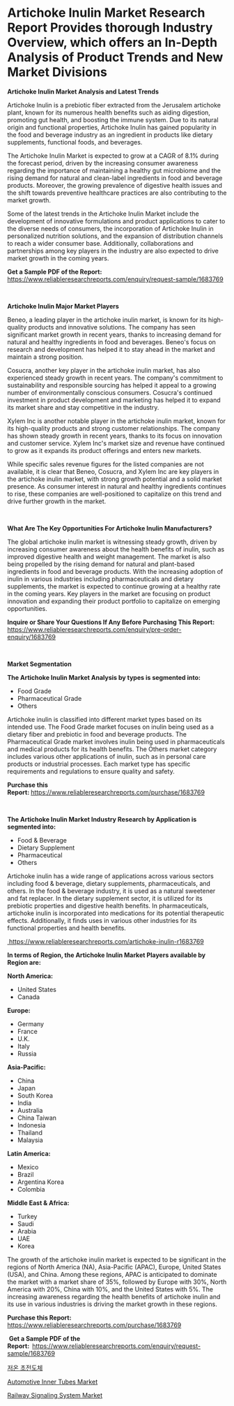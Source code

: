 <p><h1>Artichoke Inulin Market Research Report Provides thorough Industry Overview, which offers an In-Depth Analysis of Product Trends and New Market Divisions</h1></p><p><strong>Artichoke Inulin Market Analysis and Latest Trends</strong></p>
<p><p>Artichoke Inulin is a prebiotic fiber extracted from the Jerusalem artichoke plant, known for its numerous health benefits such as aiding digestion, promoting gut health, and boosting the immune system. Due to its natural origin and functional properties, Artichoke Inulin has gained popularity in the food and beverage industry as an ingredient in products like dietary supplements, functional foods, and beverages.</p><p>The Artichoke Inulin Market is expected to grow at a CAGR of 8.1% during the forecast period, driven by the increasing consumer awareness regarding the importance of maintaining a healthy gut microbiome and the rising demand for natural and clean-label ingredients in food and beverage products. Moreover, the growing prevalence of digestive health issues and the shift towards preventive healthcare practices are also contributing to the market growth.</p><p>Some of the latest trends in the Artichoke Inulin Market include the development of innovative formulations and product applications to cater to the diverse needs of consumers, the incorporation of Artichoke Inulin in personalized nutrition solutions, and the expansion of distribution channels to reach a wider consumer base. Additionally, collaborations and partnerships among key players in the industry are also expected to drive market growth in the coming years.</p></p>
<p><strong>Get a Sample PDF of the Report:&nbsp;</strong> <a href="https://www.reliableresearchreports.com/enquiry/request-sample/1683769">https://www.reliableresearchreports.com/enquiry/request-sample/1683769</a></p>
<p>&nbsp;</p>
<p><strong>Artichoke Inulin Major Market Players</strong></p>
<p><p>Beneo, a leading player in the artichoke inulin market, is known for its high-quality products and innovative solutions. The company has seen significant market growth in recent years, thanks to increasing demand for natural and healthy ingredients in food and beverages. Beneo's focus on research and development has helped it to stay ahead in the market and maintain a strong position.</p><p>Cosucra, another key player in the artichoke inulin market, has also experienced steady growth in recent years. The company's commitment to sustainability and responsible sourcing has helped it appeal to a growing number of environmentally conscious consumers. Cosucra's continued investment in product development and marketing has helped it to expand its market share and stay competitive in the industry.</p><p>Xylem Inc is another notable player in the artichoke inulin market, known for its high-quality products and strong customer relationships. The company has shown steady growth in recent years, thanks to its focus on innovation and customer service. Xylem Inc's market size and revenue have continued to grow as it expands its product offerings and enters new markets.</p><p>While specific sales revenue figures for the listed companies are not available, it is clear that Beneo, Cosucra, and Xylem Inc are key players in the artichoke inulin market, with strong growth potential and a solid market presence. As consumer interest in natural and healthy ingredients continues to rise, these companies are well-positioned to capitalize on this trend and drive further growth in the market.</p></p>
<p>&nbsp;</p>
<p><strong>What Are The Key Opportunities For Artichoke Inulin Manufacturers?</strong></p>
<p><p>The global artichoke inulin market is witnessing steady growth, driven by increasing consumer awareness about the health benefits of inulin, such as improved digestive health and weight management. The market is also being propelled by the rising demand for natural and plant-based ingredients in food and beverage products. With the increasing adoption of inulin in various industries including pharmaceuticals and dietary supplements, the market is expected to continue growing at a healthy rate in the coming years. Key players in the market are focusing on product innovation and expanding their product portfolio to capitalize on emerging opportunities.</p></p>
<p><strong>Inquire or Share Your Questions If Any Before Purchasing This Report:</strong> <a href="https://www.reliableresearchreports.com/enquiry/pre-order-enquiry/1683769">https://www.reliableresearchreports.com/enquiry/pre-order-enquiry/1683769</a></p>
<p>&nbsp;</p>
<p><strong>Market Segmentation</strong></p>
<p><strong>The Artichoke Inulin Market Analysis by types is segmented into:</strong></p>
<p><ul><li>Food Grade</li><li>Pharmaceutical Grade</li><li>Others</li></ul></p>
<p><p>Artichoke inulin is classified into different market types based on its intended use. The Food Grade market focuses on inulin being used as a dietary fiber and prebiotic in food and beverage products. The Pharmaceutical Grade market involves inulin being used in pharmaceuticals and medical products for its health benefits. The Others market category includes various other applications of inulin, such as in personal care products or industrial processes. Each market type has specific requirements and regulations to ensure quality and safety.</p></p>
<p><strong>Purchase this Report:&nbsp;</strong><a href="https://www.reliableresearchreports.com/purchase/1683769">https://www.reliableresearchreports.com/purchase/1683769</a></p>
<p>&nbsp;</p>
<p><strong>The Artichoke Inulin Market Industry Research by Application is segmented into:</strong></p>
<p><ul><li>Food & Beverage</li><li>Dietary Supplement</li><li>Pharmaceutical</li><li>Others</li></ul></p>
<p><p>Artichoke inulin has a wide range of applications across various sectors including food & beverage, dietary supplements, pharmaceuticals, and others. In the food & beverage industry, it is used as a natural sweetener and fat replacer. In the dietary supplement sector, it is utilized for its prebiotic properties and digestive health benefits. In pharmaceuticals, artichoke inulin is incorporated into medications for its potential therapeutic effects. Additionally, it finds uses in various other industries for its functional properties and health benefits.</p></p>
<p><a href="https://www.reliableresearchreports.com/artichoke-inulin-r1683769">&nbsp;https://www.reliableresearchreports.com/artichoke-inulin-r1683769</a></p>
<p><strong>In terms of Region, the Artichoke Inulin Market Players available by Region are:</strong></p>
<p>
    <p> <strong> North America: </strong>
        <ul>
            <li>United States</li>
            <li>Canada</li>
        </ul>
        </p> 
    <p> <strong> Europe: </strong>
        <ul>
            <li>Germany</li>
            <li>France</li>
            <li>U.K.</li>
            <li>Italy</li>
            <li>Russia</li>
        </ul>
        </p> 
    <p> <strong> Asia-Pacific: </strong>
        <ul>
            <li>China</li>
            <li>Japan</li>
            <li>South Korea</li>
            <li>India</li>
            <li>Australia</li>
            <li>China Taiwan</li>
            <li>Indonesia</li>
            <li>Thailand</li>
            <li>Malaysia</li>
        </ul>
        </p> 
    <p> <strong> Latin America: </strong>
        <ul>
            <li>Mexico</li>
            <li>Brazil</li>
            <li>Argentina Korea</li>
            <li>Colombia</li>
        </ul>
        </p> 
    <p> <strong> Middle East & Africa: </strong>
        <ul>
            <li>Turkey</li>
            <li>Saudi</li>
            <li>Arabia</li>
            <li>UAE</li>
            <li>Korea</li>
        </ul>
    </p>
    </p>
<p><p>The growth of the artichoke inulin market is expected to be significant in the regions of North America (NA), Asia-Pacific (APAC), Europe, United States (USA), and China. Among these regions, APAC is anticipated to dominate the market with a market share of 35%, followed by Europe with 30%, North America with 20%, China with 10%, and the United States with 5%. The increasing awareness regarding the health benefits of artichoke inulin and its use in various industries is driving the market growth in these regions.</p></p>
<p><strong>Purchase this Report: </strong><a href="https://www.reliableresearchreports.com/purchase/1683769">https://www.reliableresearchreports.com/purchase/1683769</a></p>
<p>&nbsp;<strong>Get a Sample PDF of the Report:&nbsp;&nbsp;</strong><a href="https://www.reliableresearchreports.com/enquiry/request-sample/1683769">https://www.reliableresearchreports.com/enquiry/request-sample/1683769</a></p>
<p><strong></strong></p>
<p><p><a href="https://github.com/AlbertotDouglas44367/Market-Research-Report-List-1/blob/main/673467317776.md">저온 초전도체</a></p><p><a href="https://www.linkedin.com/pulse/automotive-inner-tubes-market-size-evaluating-its-trends-growth-k9xfc?trackingId=8uCOkTXFcoxhXVTxXgmPww%3D%3D">Automotive Inner Tubes Market</a></p><p><a href="https://www.linkedin.com/pulse/insights-railway-signaling-system-market-size-analysing-share-trends-hw1dc?trackingId=%2FV9bgnnZy8HcTNRCQRtISA%3D%3D">Railway Signaling System Market</a></p></p>